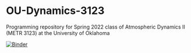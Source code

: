 # OU-Dynamics-3123
Programming repository for Spring 2022 class of Atmospheric Dynamics II (METR 3123) at the University of Oklahoma

[![Binder](https://mybinder.org/badge_logo.svg)](https://mybinder.org/v2/gh/jhruppert/OU-Dynamics-3123/HEAD)

